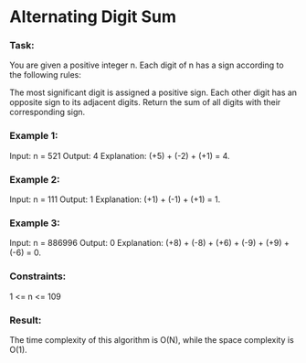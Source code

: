 # Alternating Digit Sum

### Task:

You are given a positive integer n. Each digit of n has a sign according to the following rules:

The most significant digit is assigned a positive sign.
Each other digit has an opposite sign to its adjacent digits.
Return the sum of all digits with their corresponding sign.

### Example 1:

Input: n = 521
Output: 4
Explanation: (+5) + (-2) + (+1) = 4.

### Example 2:

Input: n = 111
Output: 1
Explanation: (+1) + (-1) + (+1) = 1.

### Example 3:

Input: n = 886996
Output: 0
Explanation: (+8) + (-8) + (+6) + (-9) + (+9) + (-6) = 0.

### Constraints:

1 <= n <= 109

### Result:

The time complexity of this algorithm is O(N), while the space complexity is O(1).